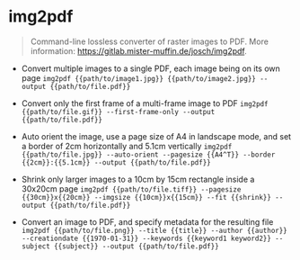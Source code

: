 # img2pdf
> Command-line lossless converter of raster images to PDF.
> More information: <https://gitlab.mister-muffin.de/josch/img2pdf>.

- Convert multiple images to a single PDF, each image being on its own page
`img2pdf {{path/to/image1.jpg}} {{path/to/image2.jpg}} --output {{path/to/file.pdf}}`

- Convert only the first frame of a multi-frame image to PDF
`img2pdf {{path/to/file.gif}} --first-frame-only --output {{path/to/file.pdf}}`

- Auto orient the image, use a page size of A4 in landscape mode, and set a border of 2cm horizontally and 5.1cm vertically
`img2pdf {{path/to/file.jpg}} --auto-orient --pagesize {{A4^T}} --border {{2cm}}:{{5.1cm}} --output {{path/to/file.pdf}}`

- Shrink only larger images to a 10cm by 15cm rectangle inside a 30x20cm page
`img2pdf {{path/to/file.tiff}} --pagesize {{30cm}}x{{20cm}} --imgsize {{10cm}}x{{15cm}} --fit {{shrink}} --output {{path/to/file.pdf}}`

- Convert an image to PDF, and specify metadata for the resulting file
`img2pdf {{path/to/file.png}} --title {{title}} --author {{author}} --creationdate {{1970-01-31}} --keywords {{keyword1 keyword2}} --subject {{subject}} --output {{path/to/file.pdf}}`
